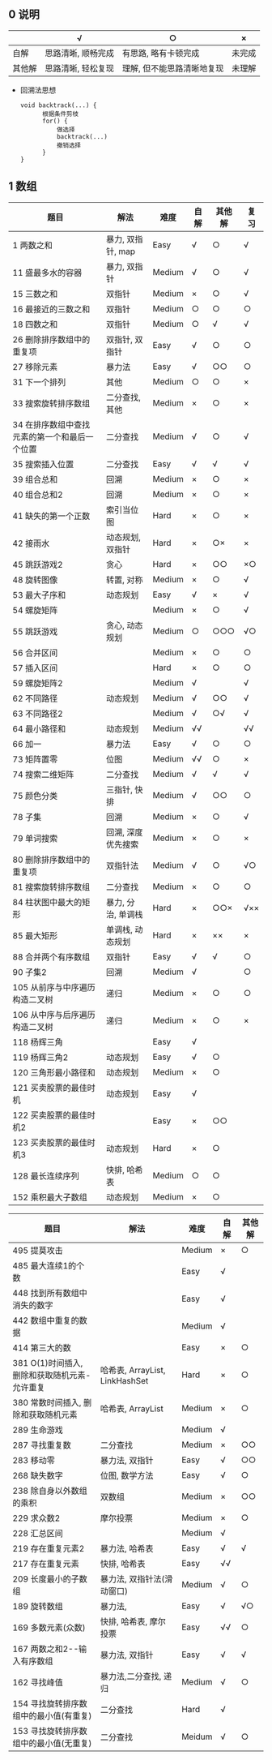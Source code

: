 ## 0 说明

|        | √                  | ○                          | ×      |
| ------ | ------------------ | -------------------------- | ------ |
| 自解   | 思路清晰, 顺畅完成 | 有思路, 略有卡顿完成       | 未完成 |
| 其他解 | 思路清晰, 轻松复现 | 理解, 但不能思路清晰地复现 | 未理解 |

* 回溯法思想

  ```
  void backtrack(...) {
  		根据条件剪枝      
  		for() {          
  			做选择    
  			backtrack(...)    
  			撤销选择      
  		}    
  }    
  ```

  

## 1 数组

| 题目                                          | 解法               | 难度   | 自解 | 其他解 | 复习 |
| --------------------------------------------- | ------------------ | ------ | ---- | ------ | ---- |
| 1 两数之和                                    | 暴力, 双指针, map  | Easy   | √    | ○      | √    |
| 11 盛最多水的容器                             | 暴力, 双指针       | Medium | √    | ○      | √    |
| 15 三数之和                                   | 双指针             | Medium | ×    | ○      | √    |
| 16 最接近的三数之和                           | 双指针             | Medium | ○    | ○      | ○    |
| 18 四数之和                                   | 双指针             | Medium | ○    | √      | √    |
| 26 删除排序数组中的重复项                     | 双指针, 双指针     | Easy   | √    | ○      | ○    |
| 27 移除元素                                   | 暴力法             | Easy   | √    | ○○     | ○    |
| 31 下一个排列                                 | 其他               | Medium | ○    | ○      | ×    |
| 33 搜索旋转排序数组                           | 二分查找, 其他     | Medium | ×    | ○      | ×    |
| 34 在排序数组中查找元素的第一个和最后一个位置 | 二分查找           | Medium | √    | ○      | √    |
| 35 搜索插入位置                               | 二分查找           | Easy   | √    | √      | √    |
| 39 组合总和                                   | 回溯               | Medium | ×    | ○      | ×    |
| 40 组合总和2                                  | 回溯               | Medium | ×    | ○      | ×    |
| 41 缺失的第一个正数                           | 索引当位图         | Hard   | ×    | ○      | ×    |
| 42 接雨水                                     | 动态规划, 双指针   | Hard   | ×    | ○×     | ×    |
| 45 跳跃游戏2                                  | 贪心               | Hard   | ×    | ○○     | ×○   |
| 48 旋转图像                                   | 转置, 对称         | Medium | ×    | ○      | √    |
| 53 最大子序和                                 | 动态规划           | Easy   | √    | ×      | √    |
| 54 螺旋矩阵                                   |                    | Medium | ×    | ○      | √    |
| 55 跳跃游戏                                   | 贪心, 动态规划     | Medium | ○    | ○○○    | √○   |
| 56 合并区间                                   |                    | Medium | ×    | ○      | ○    |
| 57 插入区间                                   |                    | Hard   | ×    | ○      | ○    |
| 59 螺旋矩阵2                                  |                    | Medium | √    |        | √    |
| 62 不同路径                                   | 动态规划           | Medium | √    | ○○     | √    |
| 63 不同路径2                                  |                    | Medium | √    | ○√     | √    |
| 64 最小路径和                                 | 动态规划           | Medium | √√   |        | √√   |
| 66 加一                                       | 暴力法             | Easy   | √    | ○      | ○    |
| 73 矩阵置零                                   | 位图               | Medium | √√   | ○      | ×    |
| 74 搜索二维矩阵                               | 二分查找           | Medium | √    | √      | √    |
| 75 颜色分类                                   | 三指针, 快排       | Medium | √    | ○○     | ○    |
| 78 子集                                       | 回溯               | Medium | ×    | ○      | √    |
| 79 单词搜索                                   | 回溯, 深度优先搜索 | Medium | ×    | ○      | ×    |
| 80 删除排序数组中的重复项                     | 双指针法           | Medium | √    | ○      | √○   |
| 81 搜索旋转排序数组                           | 二分查找           | Medium | ×    | ○      | ○    |
| 84 柱状图中最大的矩形                         | 暴力, 分治, 单调栈 | Hard   | ×    | ○○×    | √××  |
| 85 最大矩形                                   | 单调栈, 动态规划   | Hard   | ×    | ××     | ×    |
| 88 合并两个有序数组                           | 双指针             | Easy   | √    | √      | ○    |
| 90 子集2                                      | 回溯               | Medium | √    |        | ○    |
| 105 从前序与中序遍历构造二叉树                | 递归               | Medium | ×    | ○      | ○    |
| 106 从中序与后序遍历构造二叉树                | 递归               | Medium | ×    | ○      | ×    |
| 118 杨辉三角                                  |                    | Easy   | √    |        |      |
| 119 杨辉三角2                                 | 动态规划           | Easy   | √    | ○      |      |
| 120 三角形最小路径和                          | 动态规划           | Medium | ×    | ○      |      |
| 121 买卖股票的最佳时机                        | 动态规划           | Easy   | √    |        |      |
| 122 买卖股票的最佳时机2                       |                    | Easy   | ×    | ○○     |      |
| 123 买卖股票的最佳时机3                       | 动态规划           | Hard   | ×    | ○      |      |
| 128 最长连续序列                              | 快排, 哈希表       | Medium | ○    | ○      |      |
| 152 乘积最大子数组                            | 动态规划           | Medium | ×    | ○      |      |

| 题目                                          | 解法                           | 难度   | 自解 | 其他解 |
| --------------------------------------------- | ------------------------------ | ------ | ---- | ------ |
| 495 提莫攻击                                  |                                | Medium | ×    | ○      |
| 485 最大连续1的个数                           |                                | Easy   | √    |        |
| 448 找到所有数组中消失的数字                  |                                | Easy   | √    |        |
| 442 数组中重复的数据                          |                                | Medium | √    |        |
| 414 第三大的数                                |                                | Easy   | ×    | ○      |
| 381 O(1)时间插入, 删除和获取随机元素-允许重复 | 哈希表, ArrayList, LinkHashSet | Hard   | ×    | ○      |
| 380 常数时间插入, 删除和获取随机元素          | 哈希表, ArrayList              | Medium | ×    | ○      |
| 289 生命游戏                                  |                                | Medium | √    |        |
| 287 寻找重复数                                | 二分查找                       | Medium | ×    | ○○     |
| 283 移动零                                    | 暴力法, 双指针                 | Easy   | √    | ○○     |
| 268 缺失数字                                  | 位图, 数学方法                 | Easy   | √    | ○      |
| 238 除自身以外数组的乘积                      | 双数组                         | Medium | ×    | ○○     |
| 229 求众数2                                   | 摩尔投票                       | Medium | ×    | ○      |
| 228 汇总区间                                  |                                | Medium | √    |        |
| 219 存在重复元素2                             | 暴力法, 哈希表                 | Easy   | √    | √      |
| 217 存在重复元素                              | 快排, 哈希表                   | Easy   | √√   |        |
| 209 长度最小的子数组                          | 暴力法, 双指针法(滑动窗口)     | Medium | √    | ○      |
| 189 旋转数组                                  | 暴力法,                        | Easy   | √    | √○     |
| 169 多数元素(众数)                            | 快排, 哈希表, 摩尔投票         | Easy   | √√   | ○      |
| 167 两数之和2--输入有序数组                   | 暴力法, 双指针                 | Easy   | √    | √      |
| 162 寻找峰值                                  | 暴力法,二分查找, 递归          | Medium | √    | ○      |
| 154 寻找旋转排序数组中的最小值(有重复)        | 二分查找                       | Hard   | √    |        |
| 153 寻找旋转排序数组中的最小值(无重复)        | 二分查找                       | Meidum | √    | ○      |

